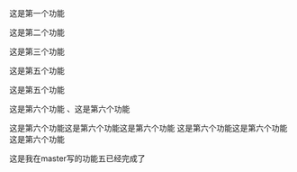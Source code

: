 这是第一个功能

这是第二个功能

这是第三个功能

这是第五个功能

这是第五个功能

这是第六个功能
、这是第六个功能

这是第六个功能这是第六个功能这是第六个功能
这是第六个功能这是第六个功能这是第六个功能


这是我在master写的功能五已经完成了